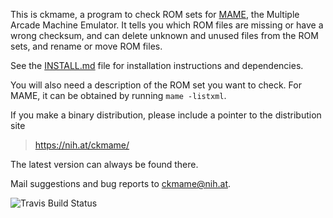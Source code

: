 This is ckmame, a program to check ROM sets for
[MAME](http://mamedev.org), the Multiple Arcade Machine Emulator. It
tells you which ROM files are missing or have a wrong checksum, and
can delete unknown and unused files from the ROM sets, and rename or
move ROM files.

See the [INSTALL.md](INSTALL.md) file for installation instructions and
dependencies.

You will also need a description of the ROM set you want to check. For
MAME, it can be obtained by running `mame -listxml`.

If you make a binary distribution, please include a pointer to the
distribution site
>	https://nih.at/ckmame/

The latest version can always be found there.

Mail suggestions and bug reports to <ckmame@nih.at>.

![Travis Build Status](https://api.travis-ci.org/nih-at/ckmame.svg?branch=master)
